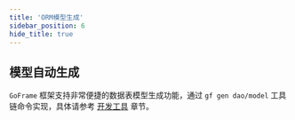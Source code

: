 ```yaml
---
title: 'ORM模型生成'
sidebar_position: 6
hide_title: true
---
```


## 模型自动生成

`GoFrame` 框架支持非常便捷的数据表模型生成功能，通过 `gf gen dao/model` 工具链命令实现，具体请参考 [开发工具](output/goframe-v2.6-md/开发工具) 章节。